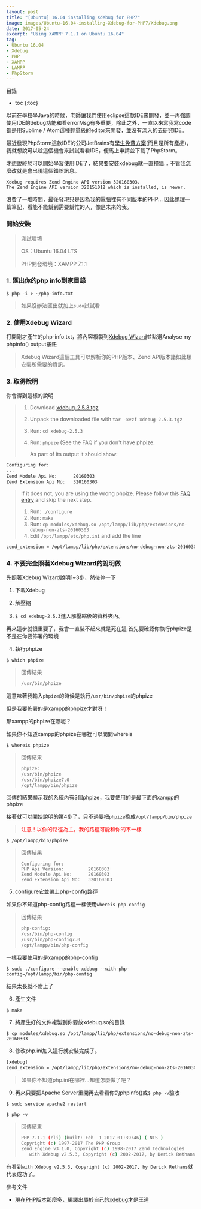 ```yaml
---
layout: post
title: "[Ubuntu] 16.04 installing Xdebug for PHP7"
image: images/Ubuntu-16.04-installing-Xdebug-for-PHP7/Xdebug.png
date: 2017-05-24
excerpt: "Using XAMPP 7.1.1 on Ubuntu 16.04"
tag:
- Ubuntu 16.04
- Xdebug
- PHP
- XAMPP
- LAMPP
- PhpStorm
---
```


目錄
* toc
{:toc}

以前在學校學Java的時候，老師讓我們使用eclipse這款IDE來開發，並一再強調使用IDE的debug功能和看errorMsg有多重要，除此之外，一直以來寫我寫code都是用Sublime / Atom這種輕量級的editor來開發，並沒有深入的去研究IDE。

最近發現PhpStorm這款IDE的公司JetBrains有[學生免費方案](https://www.jetbrains.com/student/)(而且是所有產品)，我就想說可以趁這個機會來試試看看IDE，便馬上申請並下載了PhpStorm。

才想說終於可以開始學習使用IDE了，結果要安裝xdebug就一直撞牆...
不管我怎麼改就是會出現這個錯誤訊息。
```bash=
Xdebug requires Zend Engine API version 320160303.
The Zend Engine API version 320151012 which is installed, is newer.
```

浪費了一堆時間，最後發現只是因為我的電腦裡有不同版本的PHP...
因此整理一篇筆記，看能不能幫到需要幫忙的人，像是未來的我。

### 開始安裝

>測試環境
>
>OS：Ubuntu 16.04 LTS
>
>PHP開發環境：XAMPP 7.1.1

### 1. 匯出你的php info到家目錄
`$ php -i > ~/php-info.txt`

>如果沒辦法匯出就加上`sudo`試試看

### 2. 使用Xdebug Wizard
打開剛才產生的php-info.txt，將內容複製到[Xdebug Wizard](https://xdebug.org/wizard.php)並點選Analyse my phpinfo() output按鈕
>Xdebug Wizard這個工具可以解析你的PHP版本、Zend API版本諸如此類安裝所需要的資訊。

### 3. 取得說明
你會得到這樣的說明

> 1. Download [xdebug-2.5.3.tgz](http://xdebug.org/files/xdebug-2.5.3.tgz)
> 2. Unpack the downloaded file with `tar -xvzf xdebug-2.5.3.tgz`
> 3. Run: `cd xdebug-2.5.3`
> 4. Run: `phpize` (See the FAQ if you don't have phpize.
>
>    As part of its output it should show:
 ```bash
 Configuring for:
 ...
 Zend Module Api No:      20160303
 Zend Extension Api No:   320160303
 ```
>
> If it does not, you are using the wrong phpize. Please follow this [FAQ entry](http://xdebug.org/docs/faq#custom-phpize) and skip the next step.
>
> 1. Run: `./configure`
> 2. Run: `make`
> 3. Run: `cp modules/xdebug.so /opt/lampp/lib/php/extensions/no-debug-non-zts-20160303`
> 4. Edit `/opt/lampp/etc/php.ini` and add the line
```bash
zend_extension = /opt/lampp/lib/php/extensions/no-debug-non-zts-20160303/xdebug.so
```

### 4. 不要完全照著Xdebug Wizard的說明做

先照著Xdebug Wizard說明1~3步，然後停一下

1. 下載Xdebug

2. 解壓縮

3. `$ cd xdebug-2.5.3`進入解壓縮後的資料夾內。

再來這步就很重要了，我會一直裝不起來就是死在這
首先要確認你執行phpize是不是在你要佈署的環境

4. 執行phpize

`$ which phpize`

>回傳結果
>```bash
>/usr/bin/phpize
>```

這意味著我輸入`phpize`的時候是執行`/usr/bin/phpize`的phpize

但是我要佈署的是xampp的phpize才對呀！

那xampp的phpize在哪呢？

如果你不知道xampp的phpize在哪裡可以問問whereis

`$ whereis phpize`

>回傳結果
>```bash
>phpize:
>/usr/bin/phpize
>/usr/bin/phpize7.0
>/opt/lampp/bin/phpize
>```

回傳的結果顯示我的系統內有3個phpize，我要使用的是最下面的xampp的phpize

接著就可以開始說明的第4步了，只不過要把`phpize`換成`/opt/lampp/bin/phpize`

> <span style="color:red">注意！以你的路徑為主，我的路徑可能和你的不一樣</span>

`$ /opt/lampp/bin/phpize`

>回傳結果
>```
>Configuring for:
>PHP Api Version:         20160303
>Zend Module Api No:      20160303
>Zend Extension Api No:   320160303
>```

5. configure它並帶上php-config路徑

如果你不知道php-config路徑一樣使用`whereis php-config`

>回傳結果
>```bash
>php-config:
>/usr/bin/php-config
>/usr/bin/php-config7.0
>/opt/lampp/bin/php-config
>```

一樣我要使用的是xampp的php-config

`$ sudo ./configure --enable-xdebug --with-php-config=/opt/lampp/bin/php-config`

結果太長就不附上了

6. 產生文件

`$ make`

7. 將產生好的文件複製到你要放xdebug.so的目錄

`$ cp modules/xdebug.so /opt/lampp/lib/php/extensions/no-debug-non-zts-20160303`

8. 修改php.ini加入這行就安裝完成了。

```bash
[xdebug]
zend_extension = /opt/lampp/lib/php/extensions/no-debug-non-zts-20160303/xdebug.so
```

>如果你不知道php.ini在哪裡...知道怎麼做了吧？

9. 再來只要把Apache Server重開再去看看你的phpinfo()或`$ php -v`驗收

`$ sudo service apache2 restart`

`$ php -v`

>回傳結果
>```bash
>PHP 7.1.1 (cli) (built: Feb  1 2017 01:39:46) ( NTS )
>Copyright (c) 1997-2017 The PHP Group
>Zend Engine v3.1.0, Copyright (c) 1998-2017 Zend Technologies
>    with Xdebug v2.5.3, Copyright (c) 2002-2017, by Derick Rethans
>```

有看到`with Xdebug v2.5.3, Copyright (c) 2002-2017, by Derick Rethans`就代表成功了。

參考文件
* [現在PHP版本那麼多，編譯出屬於自己的xdebug才是王道](http://blog.crazyphper.com/?p=3477)